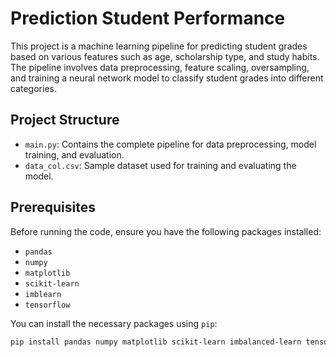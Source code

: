 # Prediction Student Performance

This project is a machine learning pipeline for predicting student grades based on various features such as age, scholarship type, and study habits. The pipeline involves data preprocessing, feature scaling, oversampling, and training a neural network model to classify student grades into different categories.

## Project Structure

- `main.py`: Contains the complete pipeline for data preprocessing, model training, and evaluation.
- `data_col.csv`: Sample dataset used for training and evaluating the model.

## Prerequisites

Before running the code, ensure you have the following packages installed:

- `pandas`
- `numpy`
- `matplotlib`
- `scikit-learn`
- `imblearn`
- `tensorflow`

You can install the necessary packages using `pip`:

```bash
pip install pandas numpy matplotlib scikit-learn imbalanced-learn tensorflow
